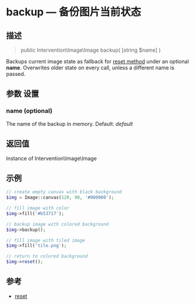 # backup — 备份图片当前状态

## 描述

> public Intervention\Image\Image backup( [string $name] )

Backups current image state as fallback for [reset method](/api/reset) under an optional **name**. Overwrites older state on every call, unless a different name is passed.


## 参数 设置

### name (optional)
The name of the backup in memory. Default: *default*

## 返回值
Instance of Intervention\Image\Image

## 示例

```php
// create empty canvas with black background
$img = Image::canvas(120, 90, '#000000');

// fill image with color
$img->fill('#b53717');

// backup image with colored background
$img->backup();

// fill image with tiled image
$img->fill('tile.png');

// return to colored background
$img->reset();
```

## 参考

- [reset](/api/reset)
